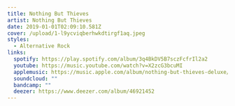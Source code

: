```yaml
---
title: Nothing But Thieves
artist: Nothing But Thieves
date: 2019-01-01T02:09:10.581Z
cover: /upload/1-l9ycviqberhwkdtirgf1aq.jpeg
styles:
  - Alternative Rock
links:
  spotify: https://play.spotify.com/album/3q4BkDV5B7sczFcfrIl2a2
  youtube: https://music.youtube.com/watch?v=X2zcG3bcuMI
  applemusic: https://music.apple.com/album/nothing-but-thieves-deluxe/1016210775
  soundcloud: ""
  bandcamp: ""
  deezer: https://www.deezer.com/album/46921452
---
```

